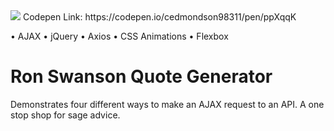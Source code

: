 <img src="http://pm1.narvii.com/6254/db288a5dfac54431d6b055b3ee85599bdd6f3149_128.jpg">
Codepen Link: https://codepen.io/cedmondson98311/pen/ppXqqK

• AJAX
 • jQuery
 • Axios
 • CSS Animations
 • Flexbox

# Ron Swanson Quote Generator
Demonstrates four different ways to make an AJAX request to an API. A one stop shop for sage advice.
